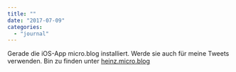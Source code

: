 ```yaml
---
title: ""
date: "2017-07-09"
categories: 
  - "journal"
---
```


Gerade die iOS-App micro.blog installiert. Werde sie auch für meine Tweets verwenden. Bin zu finden unter [heinz.micro.blog](https://heinz.micro.blog)
